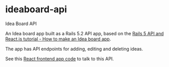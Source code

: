# ideaboard-api
Idea Board API

An Idea board app built as a Rails 5.2 API app, based on the [Rails 5 API and React.js tutorial - How to make an Idea board app](https://learnetto.com/tutorials/rails-5-api-and-react-js-tutorial-how-to-make-an-idea-board-app).

The app has API endpoints for adding, editing and deleting ideas.

See this [React frontend app code](https://github.com/lanhnth-1450/ideaboard) to talk to this API.
